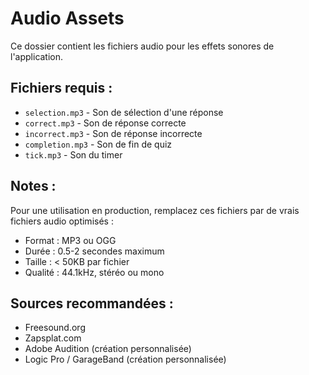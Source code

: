 # Audio Assets

Ce dossier contient les fichiers audio pour les effets sonores de l'application.

## Fichiers requis :

- `selection.mp3` - Son de sélection d'une réponse
- `correct.mp3` - Son de réponse correcte
- `incorrect.mp3` - Son de réponse incorrecte  
- `completion.mp3` - Son de fin de quiz
- `tick.mp3` - Son du timer

## Notes :

Pour une utilisation en production, remplacez ces fichiers par de vrais fichiers audio optimisés :
- Format : MP3 ou OGG
- Durée : 0.5-2 secondes maximum
- Taille : < 50KB par fichier
- Qualité : 44.1kHz, stéréo ou mono

## Sources recommandées :

- Freesound.org
- Zapsplat.com
- Adobe Audition (création personnalisée)
- Logic Pro / GarageBand (création personnalisée)
